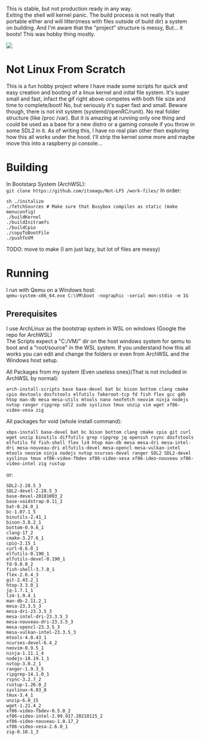This is stable, but not production ready in any way. <br>
Exiting the shell will kernel panic.
The build process is not really that portable either and will litter(mess with files outside of build dir) a system on building.
And I'm aware that the "project" structure is messy, But... it boots! This was hobby thing mostly.

![](docs/img/linuxinashell.gif)
# Not Linux From Scratch
This is a fun hobby project where I have made some scripts for quick and easy creation and booting
of a linux kernel and inital file system. It's super small and fast, infact the gif right above
competes with both file size and time to complete/boot! No, but seriously it's super fast and small.
Beware though, there is not init system (systemd/openRC/runit). No real folder structure (like /proc /var).
But it is amazing at running only one thing and could be used as a base for a new distro or a gaming console if
you throw in some SDL2 in it. As of writing this, I have no real plan other then exploring how this all works 
under the hood. I'll strip the kernel some more and maybe move this into a raspberry pi console... <br>

# Building
In Bootstarp System (ArchWSL): <br>
```git clone https://github.com/itsmagu/Not-LFS /work-files/```
In order: <br>
```
sh ./initalize
./fetchSources # Make sure that Busybox compiles as static (make menuconfig)
./buildKernel
./buildInitramfs
./buildCpio
./copyToBootFile
./pushToVM
```
TODO: move to make (I am just lazy, but lot of files are messy) <br>

# Running
I run with Qemu on a Windows host: <br>
```qemu-system-x86_64.exe C:\VM\boot -nographic -serial mon:stdio -m 1G```

## Prerequisites
I use ArchLinux as the bootstrap system in WSL on windows (Google the repo for ArchWSL)<br>
The Scripts expect a "C:/VM/" dir on the host windows system for qemu to boot
and a "root/source" in the WSL system. If you understand how this all works you can
edit and change the folders or even from ArchWSL and the Windows host setup. <br>

All Packages from my system (Even useless ones)(That is not included in ArchWSL by normal):
```
arch-install-scripts base base-devel bat bc bison bottom clang cmake cpio devtools dosfstools elfutils fakeroot-tcp fd fish flex gcc gdb htop man-db mesa mesa-utils mtools nano neofetch neovim ninja nodejs nvtop ranger ripgrep sdl2 sudo syslinux tmux unzip vim wget xf86-video-vesa zig
```
All packages for void (whole install command):
```
xbps-install base-devel bat bc bison bottom clang cmake cpio git curl wget unzip binutils diffutils grep ripgrep jq openssh rsync dosfstools elfutils fd fish-shell flex lz4 htop man-db mesa mesa-dri mesa-intel-dri mesa-nouveau-dri elfutils-devel mesa-opencl mesa-vulkan-intel mtools neovim ninja nodejs nvtop ncurses-devel ranger SDL2 SDL2-devel syslinux tmux xf86-video-fbdev xf86-video-vesa xf86-ideo-nouveau xf86-video-intel zig rustup
```
or:
```
SDL2-2.28.5_3
SDL2-devel-2.28.5_3
base-devel-20181003_2
base-voidstrap-0.11_2
bat-0.24.0_1
bc-1.07.1_5
binutils-2.41_1
bison-3.8.2_1
bottom-0.9.6_1
clang-17_2
cmake-3.27.6_1
cpio-2.15_1
curl-8.6.0_1
elfutils-0.190_1
elfutils-devel-0.190_1
fd-9.0.0_2
fish-shell-3.7.0_1
flex-2.6.4_3
git-2.43.2_1
htop-3.3.0_1
jq-1.7.1_1
lz4-1.9.4_1
man-db-2.11.2_1
mesa-23.3.5_3
mesa-dri-23.3.5_3
mesa-intel-dri-23.3.5_3
mesa-nouveau-dri-23.3.5_3
mesa-opencl-23.3.5_3
mesa-vulkan-intel-23.3.5_3
mtools-4.0.43_1
ncurses-devel-6.4_2
neovim-0.9.5_1
ninja-1.11.1_4
nodejs-18.19.1_1
nvtop-3.0.2_1
ranger-1.9.3_5
ripgrep-14.1.0_1
rsync-3.2.7_2
rustup-1.26.0_2
syslinux-6.03_8
tmux-3.4_1
unzip-6.0_15
wget-1.21.4_2
xf86-video-fbdev-0.5.0_2
xf86-video-intel-2.99.917.20210115_2
xf86-video-nouveau-1.0.17_2
xf86-video-vesa-2.6.0_1
zig-0.10.1_3
```

